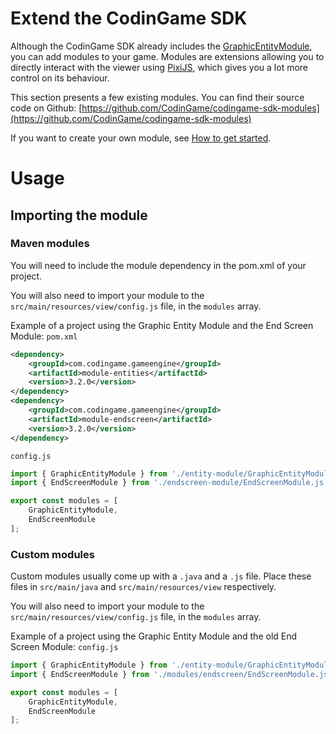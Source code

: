 # Extend the CodinGame SDK

Although the CodinGame SDK already includes the [GraphicEntityModule](graphics-1-introduction.md), you can add modules to your game. Modules are extensions allowing you to directly interact with the viewer using [PixiJS](http://www.pixijs.com/), which gives you a lot more control on its behaviour.

This section presents a few existing modules. You can find their source code on Github: [https://github.com/CodinGame/codingame-sdk-modules](https://github.com/CodinGame/codingame-sdk-modules)

If you want to create your own module, see [How to get started](extensions-2-tutorial.md).

# Usage

## Importing the module

### Maven modules

You will need to include the module dependency in the pom.xml of your project.

You will also need to import your module to the `src/main/resources/view/config.js` file, in the `modules` array.

Example of a project using the Graphic Entity Module and the End Screen Module:
`pom.xml`
```xml
<dependency>
	<groupId>com.codingame.gameengine</groupId>
	<artifactId>module-entities</artifactId>
	<version>3.2.0</version>
</dependency>
<dependency>
	<groupId>com.codingame.gameengine</groupId>
	<artifactId>module-endscreen</artifactId>
	<version>3.2.0</version>
</dependency>
```
`config.js`
```javascript
import { GraphicEntityModule } from './entity-module/GraphicEntityModule.js';
import { EndScreenModule } from './endscreen-module/EndScreenModule.js';

export const modules = [
	GraphicEntityModule,
	EndScreenModule
];
```

### Custom modules

Custom modules usually come up with a `.java` and a `.js` file. Place these files in `src/main/java` and `src/main/resources/view` respectively.

You will also need to import your module to the `src/main/resources/view/config.js` file, in the `modules` array.

Example of a project using the Graphic Entity Module and the old End Screen Module:
`config.js`
```javascript
import { GraphicEntityModule } from './entity-module/GraphicEntityModule.js';
import { EndScreenModule } from './modules/endscreen/EndScreenModule.js';

export const modules = [
	GraphicEntityModule,
	EndScreenModule
];